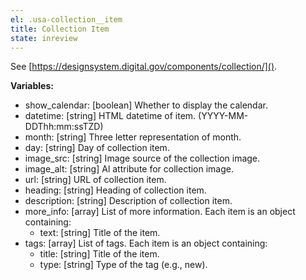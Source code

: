 ```yaml
---
el: .usa-collection__item
title: Collection Item
state: inreview
---
```

See
[https://designsystem.digital.gov/components/collection/]().

__Variables:__
* show_calendar: [boolean] Whether to display the calendar.
* datetime: [string] HTML datetime of item. (YYYY-MM-DDThh:mm:ssTZD)
* month: [string] Three letter representation of month.
* day: [string] Day of collection item.
* image_src: [string] Image source of the collection image.
* image_alt: [string] Al attribute for collection image.
* url: [string] URL of collection item.
* heading: [string] Heading of collection item.
* description: [string] Description of collection item.
* more_info: [array] List of more information. Each item is an object containing:
  * text: [string] Title of the item.
* tags: [array] List of tags. Each item is an object containing:
  * title: [string] Title of the item.
  * type: [string] Type of the tag (e.g., new).
